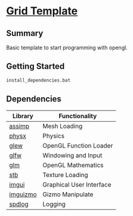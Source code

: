 # [Grid Template](https://github.com/devgrids/grid-template-opengl)

## Summary
Basic template to start programming with opengl.

## Getting Started

```bash
install_dependencies.bat
```

## Dependencies

 Library                                                | Functionality            |
 ------------------------------------------------------ |--------------------------|
 [assimp](https://github.com/assimp/assimp)             | Mesh Loading             |
 [physx](https://github.com/NVIDIAGameWorks/PhysX)      | Physics                  |
 [glew](https://github.com/nigels-com/glew)             | OpenGL Function Loader   |
 [glfw](https://github.com/glfw/glfw)                   | Windowing and Input      |
 [glm](https://github.com/g-truc/glm)                   | OpenGL Mathematics       |
 [stb](https://github.com/nothings/stb)                 | Texture Loading          |
 [imgui](https://github.com/ocornut/imgui)              | Graphical User Interface |
 [imguizmo](https://github.com/CedricGuillemet/ImGuizmo)| Gizmo Manipulate         |
 [spdlog](https://github.com/gabime/spdlog)             | Logging                  |

